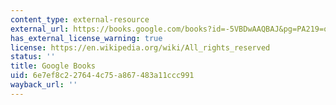 ```yaml
---
content_type: external-resource
external_url: https://books.google.com/books?id=-5VBDwAAQBAJ&pg=PA219=onepage#v=onepage&q&f=false
has_external_license_warning: true
license: https://en.wikipedia.org/wiki/All_rights_reserved
status: ''
title: Google Books
uid: 6e7ef8c2-2764-4c75-a867-483a11ccc991
wayback_url: ''
---
```

